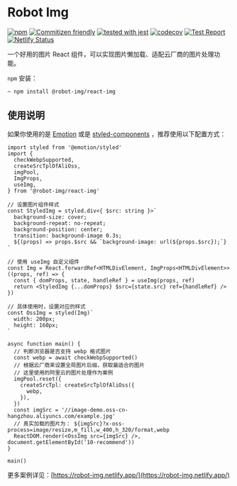 # Robot Img

[![npm](https://img.shields.io/npm/v/@robot-img/react-img)](https://www.npmjs.com/package/@robot-img/react-img)
[![Commitizen friendly](https://img.shields.io/badge/commitizen-friendly-brightgreen.svg)](http://commitizen.github.io/cz-cli/)
[![tested with jest](https://img.shields.io/badge/tested_with-jest-99424f.svg)](https://github.com/facebook/jest)
[![codecov](https://codecov.io/gh/ykan/robot-img/branch/main/graph/badge.svg?token=16W86248CN)](https://codecov.io/gh/ykan/robot-img)
[![Test Report](https://github.com/ykan/robot-img/actions/workflows/ci.yml/badge.svg)](https://github.com/ykan/robot-img/actions/workflows/ci.yml)
[![Netlify Status](https://api.netlify.com/api/v1/badges/47314d52-98d0-4796-a340-632754b097a1/deploy-status)](https://app.netlify.com/sites/robot-img/deploys)

一个好用的图片 React 组件，可以实现图片懒加载、适配云厂商的图片处理功能。

`npm` 安装：

```bash
~ npm install @robot-img/react-img
```
## 使用说明

如果你使用的是 [Emotion](https://emotion.sh/docs/introduction) 或是 [styled-components](https://styled-components.com/) ，推荐使用以下配置方式：

```tsx
import styled from '@emotion/styled'
import {
  checkWebpSupported,
  createSrcTplOfAliOss,
  imgPool,
  ImgProps,
  useImg,
} from '@robot-img/react-img'

// 设置图片组件样式
const StyledImg = styled.div<{ $src: string }>`
  background-size: cover;
  background-repeat: no-repeat;
  background-position: center;
  transition: background-image 0.3s;
  ${(props) => props.$src && `background-image: url(${props.$src});`}
`

// 使用 useImg 自定义组件
const Img = React.forwardRef<HTMLDivElement, ImgProps<HTMLDivElement>>((props, ref) => {
  const { domProps, state, handleRef } = useImg(props, ref)
  return <StyledImg {...domProps} $src={state.src} ref={handleRef} />
})

// 具体使用时，设置对应的样式
const OssImg = styled(Img)`
  width: 200px;
  height: 160px;
`

async function main() {
  // 判断浏览器是否支持 webp 格式图片
  const webp = await checkWebpSupported()
  // 根据云厂商来设置全局图片后缀，获取最适合的图片
  // 这里使用的阿里云的图片处理作为案例
  imgPool.reset({
    createSrcTpl: createSrcTplOfAliOss({
      webp,
    }),
  })
  const imgSrc = '//image-demo.oss-cn-hangzhou.aliyuncs.com/example.jpg'
  // 真实加载的图片为： ${imgSrc}?x-oss-process=image/resize,m_fill,w_400,h_320/format,webp
  ReactDOM.render(<OssImg src={imgSrc} />, document.getElementById('10-recommend'))
}

main()
```

更多案例详见：[https://robot-img.netlify.app/](https://robot-img.netlify.app/)

